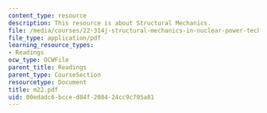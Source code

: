 ```yaml
---
content_type: resource
description: This resource is about Structural Mechanics.
file: /media/courses/22-314j-structural-mechanics-in-nuclear-power-technology-fall-2006/00edadc6bcced84f208424cc9c705a81_m22.pdf
file_type: application/pdf
learning_resource_types:
- Readings
ocw_type: OCWFile
parent_title: Readings
parent_type: CourseSection
resourcetype: Document
title: m22.pdf
uid: 00edadc6-bcce-d84f-2084-24cc9c705a81
---
```

